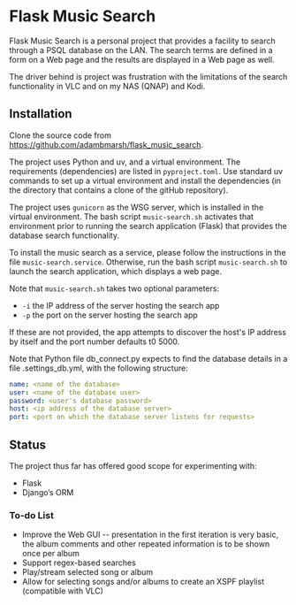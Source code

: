 # Flask Music Search

Flask Music Search is a personal project that provides a facility to
search through a PSQL database on the LAN. The search terms are defined in a
form on a Web page and the results are displayed in a Web page as well. 

The driver behind is project was frustration with the limitations of the search
functionality in VLC and on my NAS (QNAP) and Kodi.  

## Installation

Clone the source code from https://github.com/adambmarsh/flask_music_search.

The project uses Python and uv, and a virtual environment. The requirements (dependencies) are listed in `pyproject.toml`. 
Use standard uv commands to set up a virtual environment and install the dependencies (in the directory that contains a
clone of the gitHub repository).

The project uses `gunicorn` as the WSG server, which is installed in the virtual
environment. The bash script `music-search.sh` activates that environment prior
to running the search application (Flask) that provides the database search functionality.

To install the music search as a service, please follow the instructions in the file `music-search.service`.
Otherwise, run the bash script `music-search.sh` to launch the search
application, which displays a web page. 

Note that `music-search.sh` takes two optional parameters:
 - `-i` the IP address of the server hosting the search app
 - `-p` the port on the server hosting the search app
 
 If these are not provided, the app attempts to discover the host's IP address
 by itself and the port number defaults t0 5000.

Note that Python file db_connect.py expects to find the database details in a
file .settings_db.yml, with the following structure:

``` yml
name: <name of the database>
user: <name of the database user>
password: <user's database password>
host: <ip address of the database server>
port: <port on which the database server listens for requests>

```

## Status

The project thus far has offered good scope for experimenting with: 

- Flask
- Django’s ORM 

### To-do List

- Improve the Web GUI -- presentation in the first iteration is very basic, the album comments and other repeated information is to be shown once per album
- Support regex-based searches
- Play/stream selected song or album
- Allow for selecting songs and/or albums to create an XSPF playlist (compatible with VLC)



